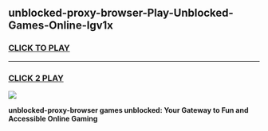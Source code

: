 
## unblocked-proxy-browser-Play-Unblocked-Games-Online-lgv1x
<h3>
<a href="https://premium76.site?title=unblocked-proxy-browser&ref=25A">CLICK TO PLAY</a></h3>
<hr>

<h3>
<a href="https://premium76.site?title=unblocked-proxy-browser&ref=25A">CLICK 2 PLAY</a>
  
</h3>

<a href="https://premium76.site?title=unblocked-proxy-browser&ref=25A"><img src="https://clearcache.store/games.png"></a>


**unblocked-proxy-browser games unblocked: Your Gateway to Fun and Accessible Online Gaming**
